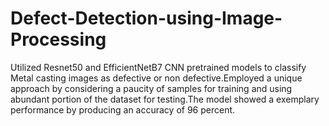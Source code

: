 # Defect-Detection-using-Image-Processing
Utilized Resnet50 and EfficientNetB7 CNN pretrained models to classify Metal casting images as defective or non defective.Employed a unique approach by considering a paucity of samples for training and using abundant portion of the dataset for testing.The model showed a exemplary performance by producing an accuracy of 96 percent.
